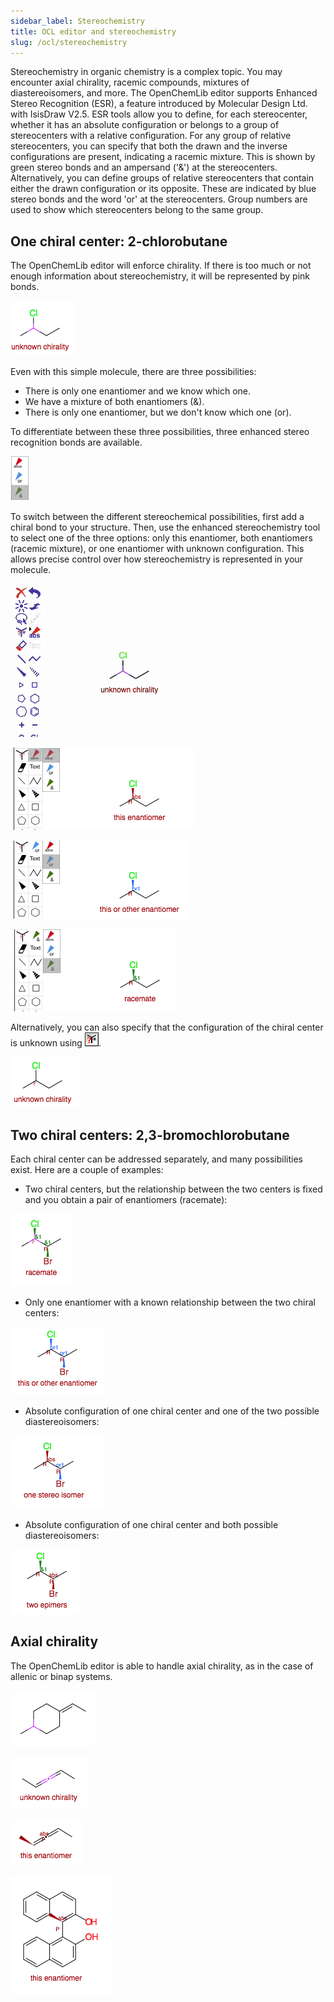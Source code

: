 ```yaml
---
sidebar_label: Stereochemistry
title: OCL editor and stereochemistry
slug: /ocl/stereochemistry
---
```


Stereochemistry in organic chemistry is a complex topic. You may encounter axial chirality, racemic compounds, mixtures of diastereoisomers, and more. The OpenChemLib editor supports Enhanced Stereo Recognition (ESR), a feature introduced by Molecular Design Ltd. with IsisDraw V2.5. ESR tools allow you to define, for each stereocenter, whether it has an absolute configuration or belongs to a group of stereocenters with a relative configuration. For any group of relative stereocenters, you can specify that both the drawn and the inverse configurations are present, indicating a racemic mixture. This is shown by green stereo bonds and an ampersand ('&') at the stereocenters. Alternatively, you can define groups of relative stereocenters that contain either the drawn configuration or its opposite. These are indicated by blue stereo bonds and the word 'or' at the stereocenters. Group numbers are used to show which stereocenters belong to the same group.

## One chiral center: 2-chlorobutane

The OpenChemLib editor will enforce chirality. If there is too much or not enough information about stereochemistry, it will be represented by pink bonds.

![chlorobutane-unspecified.png](03_stereo/chlorobutane-unspecified.png)

Even with this simple molecule, there are three possibilities:

- There is only one enantiomer and we know which one.
- We have a mixture of both enantiomers (&).
- There is only one enantiomer, but we don't know which one (or).

To differentiate between these three possibilities, three enhanced stereo recognition bonds are available.

![esr.png](03_stereo/esr.png)

To switch between the different stereochemical possibilities, first add a chiral bond to your structure. Then, use the enhanced stereochemistry tool to select one of the three options: only this enantiomer, both enantiomers (racemic mixture), or one enantiomer with unknown configuration. This allows precise control over how stereochemistry is represented in your molecule.

![changing.png](03_stereo/changing.gif)

![chlorobutane-absolute.png](03_stereo/chlorobutane-absolute.png)

![chlorobutane-one.png](03_stereo/chlorobutane-one.png)

![chlorobutane-both.png](03_stereo/chlorobutane-both.png)

Alternatively, you can also specify that the configuration of the chiral center is unknown using ![unknownConfigurationTool.gif](03_stereo/unknownConfigurationTool.gif).

![chlorobutane-unknown.png](03_stereo/chlorobutane-unknown.png)

## Two chiral centers: 2,3-bromochlorobutane

Each chiral center can be addressed separately, and many possibilities exist. Here are a couple of examples:

- Two chiral centers, but the relationship between the two centers is fixed and you obtain a pair of enantiomers (racemate):

![bromochlorobutane-racemate.png](03_stereo/bromochlorobutane-racemate.png)

- Only one enantiomer with a known relationship between the two chiral centers:

![bromochlorobutane-enantiomer.png](03_stereo/bromochlorobutane-enantiomer.png)

- Absolute configuration of one chiral center and one of the two possible diastereoisomers:

![bromochlorobutane-onestereo.png](03_stereo/bromochlorobutane-onestereo.png)

- Absolute configuration of one chiral center and both possible diastereoisomers:

![bromochlorobutane-epimer.png](03_stereo/bromochlorobutane-epimer.png)

## Axial chirality

The OpenChemLib editor is able to handle axial chirality, as in the case of allenic or binap systems.

![axial-unknown.png](03_stereo/axial-unknown.png)

![allene-unknown.png](03_stereo/allene-unknown.png)

![allene-absolute.png](03_stereo/allene-absolute.png)

![binpaphthol.png](03_stereo/binpaphthol.png)

